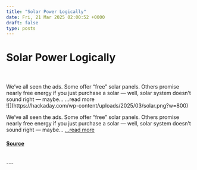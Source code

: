 ```yaml
---
title: "Solar Power Logically"
date: Fri, 21 Mar 2025 02:00:52 +0000
draft: false
type: posts
---
```

# Solar Power Logically

<br/>

<br/>
We&#8217;ve all seen the ads. Some offer &#8220;free&#8221; solar panels. Others promise nearly free energy if you just purchase a solar &#8212; well, solar system doesn&#8217;t sound right &#8212; maybe&#8230; &#8230;read more
<br/>
![](https://hackaday.com/wp-content/uploads/2025/03/solar.png?w=800)

We’ve all seen the ads. Some offer “free” solar panels. Others promise nearly free energy if you just purchase a solar — well, solar system doesn’t sound right — maybe… […read more](https://hackaday.com/2025/03/20/solar-power-logically/)

#### [Source](https://hackaday.com/2025/03/20/solar-power-logically/)

<br/>
---
